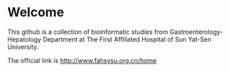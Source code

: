 # Welcome

This github is a collection of bioinformatic studies from Gastroenterology-Hepatology Department at The First Affiliated Hospital of Sun Yat-Sen University.

The official link is http://www.fahsysu.org.cn/home 
